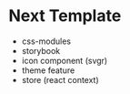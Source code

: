# Next Template

- css-modules
- storybook
- icon component (svgr)
- theme feature
- store (react context)
